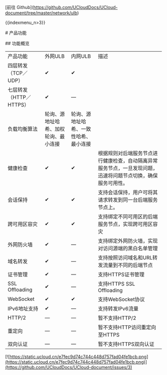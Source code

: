 \[前往
Github\](<https://github.com/UCloudDocs/UCloud-document/tree/master/network/ulb>)

{{indexmenu_n>3}}

\# 产品功能

\#\# 功能概览

|                  |                    |                     |                                                        |
| ---------------- | ------------------ | ------------------- | ------------------------------------------------------ |
| 产品功能             | 外网ULB              | 内网ULB               | 描述                                                     |
| 四层转发（TCP／UDP）    | ✔                  | ✔                   |                                                        |
| 七层转发（HTTP／HTTPS） | ✔                  | —                   |                                                        |
| 负载均衡算法           | 轮询、源地址哈希、加权轮询、最小连接 | 轮询、源地址哈希、一致性哈希、最小连接 |                                                        |
| 健康检查             | ✔                  | ✔                   | 根据规则对后端服务节点进行健康检查，自动隔离异常服务节点，一旦发现问题，迅速将问题节点切换，确保服务可用性。 |
| 会话保持             | ✔                  | ✔                   | 支持会话保持，用户可将其请求转发到同一台后端服务节点上。                           |
| 跨可用区容灾           | ✔                  | ✔                   | 支持绑定不同可用区的后端服务节点，实现跨可用区容灾                              |
| 外网防火墙            | ✔                  | —                   | 支持绑定外网防火墙，实现对访问源端的黑白名单管理                               |
| 域名转发             | ✔                  | —                   | 支持按照访问域名和URL转发流量到不同的后端节点                               |
| 证书管理             | ✔                  | —                   | 支持HTTPS证书管理                                            |
| SSL Offloading   | ✔                  | —                   | 支持HTTPS SSL Offloading                                 |
| WebSocket        | ✔                  | ✔                   | 支持WebSocket协议                                          |
| IPv6地址支持         | ✔                  | —                   | 支持转发IPv6流量                                             |
| HTTP/2           | —                  | —                   | 暂不支持HTTP/2                                             |
| 重定向              | —                  | —                   | 暂不支持HTTP访问重定向至HTTPS                                    |
| 双向认证             | —                  | —                   | 暂不支持HTTPS双向认证                                          |

[![https://static.ucloud.cn/e7fec9d74c744c448d757fad04fe1bcb.png](https://static.ucloud.cn/e7fec9d74c744c448d757fad04fe1bcb.png)](https://github.com/UCloudDocs/UCloud-document/issues/3)
